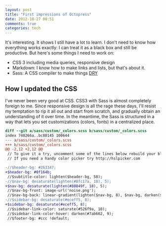 ```yaml
---
layout: post
title: "First impressions of Octopress"
date: 2012-10-27 08:51
comments: true
categories: tech
---
```


It's interesting. It shows I still have a lot to learn. I don't need to know how
everything works exactly: I can treat it as a black box and still be productive.
But here's some things I need to work on:

* CSS 3 including media queries, responsive design
* Markdown: I know how to make links and lists, but that's about it.
* Sass: A CSS compiler to make things [DRY](http://en.wikipedia.org/wiki/Don't_repeat_yourself)

## How I updated the CSS

I've never been very good at CSS. CSS3 with Sass is almost completely foreign to
me. Since responsive design is all the rage these days, I'll resist my
temptation to rip it all out and start from scratch, and gradually obtain an
understanding of it over time. In the meantime, the Sass is structured in a way
that lets you set customizations (colors, fonts) in a centralized place.

``` diff sass/_custom/_colors.scss
diff --git a/sass/custom/_colors.scss b/sass/custom/_colors.scss
index 740266a..bc80145 100644
--- a/sass/custom/_colors.scss
+++ b/sass/custom/_colors.scss
@@ -2,12 +2,12 @@
 // To give it a try, uncomment some of the lines below rebuild your blog, and see how it works.
 // If you need a handy color picker try http://hslpicker.com

-//$header-bg: #263347;
+$header-bg: #0f164b;
 //$subtitle-color: lighten($header-bg, 58);
-//$nav-bg: desaturate(lighten(#8fc17a, 18), 5);
+$nav-bg: desaturate(lighten(#80849f, 18), 5);
 //$nav-bg-front: image-url('noise.png');
 //$nav-bg-back: linear-gradient(lighten($nav-bg, 8), $nav-bg, darken($nav-bg, 11));
-//$sidebar-bg: desaturate(#eceff5, 8);
+$sidebar-bg: desaturate(#eceff5, 8);
 //$sidebar-link-color: saturate(#526f9a, 10);
 //$sidebar-link-color-hover: darken(#7ab662, 9);
 //$footer-bg: #ccc !default;
```

